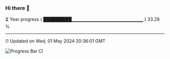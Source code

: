 ### Hi there 👋

⏳ Year progress { █████████▁▁▁▁▁▁▁▁▁▁▁▁▁▁▁▁▁▁▁▁▁ } 33.29 %

---

⏰ Updated on Wed, 01 May 2024 20:36:01 GMT

![Progress Bar CI](https://github.com/IshwaranRudhara/GIT-ACTION/workflows/Progress%20Bar%20CI/badge.svg)
